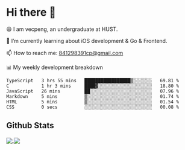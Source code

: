 
# Hi there 👋
😄 I am vecpeng, an undergraduate at HUST.

🌱 I’m currently learning about iOS development & Go & Frontend.

📫 How to reach me: 841298391cp@gmail.com

📊 My weekly development breakdown
<!--START_SECTION:waka-->

```text
TypeScript   3 hrs 55 mins   █████████████████▒░░░░░░░   69.81 %
C            1 hr 3 mins     ████▓░░░░░░░░░░░░░░░░░░░░   18.80 %
JavaScript   26 mins         ██░░░░░░░░░░░░░░░░░░░░░░░   07.96 %
Markdown     5 mins          ▒░░░░░░░░░░░░░░░░░░░░░░░░   01.74 %
HTML         5 mins          ▒░░░░░░░░░░░░░░░░░░░░░░░░   01.54 %
CSS          0 secs          ░░░░░░░░░░░░░░░░░░░░░░░░░   00.08 %
```

<!--END_SECTION:waka-->

## Github Stats
<a href="https://github.com/anuraghazra/github-readme-stats">
  <img align="center" src="https://github-readme-stats.vercel.app/api?username=vecpeng&count_private=true&hide=stars" />
</a>
<a href="https://github.com/anuraghazra/convoychat">
  <img align="center" src="https://github-readme-stats.vercel.app/api/top-langs/?username=vecpeng&layout=compact" />
</a>

